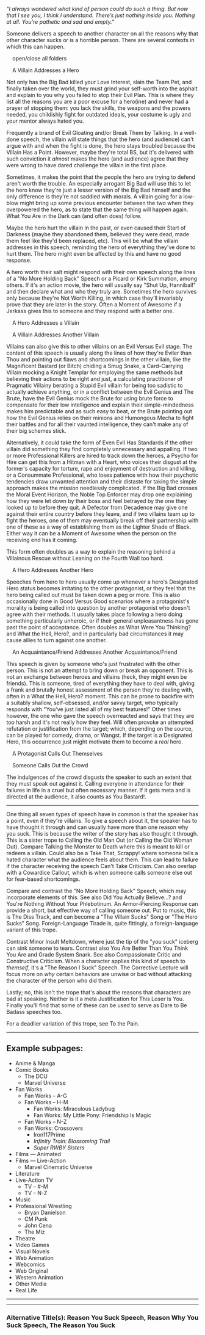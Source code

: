 _"I always wondered what kind of person could do such a thing. But now that I see you, I think I understand. There’s just nothing inside you. Nothing at all. You’re pathetic and sad and empty."_

Someone delivers a speech to another character on all the reasons why that other character sucks or is a horrible person. There are several contexts in which this can happen.

    open/close all folders 

    A Villain Addresses a Hero 

Not only has the Big Bad killed your Love Interest, slain the Team Pet, and finally taken over the world, they must grind your self-worth into the asphalt and explain to you why you failed to stop their Evil Plan. This is where they list all the reasons you are a poor excuse for a hero(ine) and never had a prayer of stopping them: you lack the skills, the weapons and the powers needed, you childishly fight for outdated ideals, your costume is ugly and your mentor always hated you.

Frequently a brand of Evil Gloating and/or Break Them by Talking. In a well-done speech, the villain will state things that the hero (and audience) can't argue with and when the fight is done, the hero stays troubled because the Villain Has a Point. However, maybe they're total BS, but it's delivered with such conviction it _almost_ makes the hero (and audience) agree that they were wrong to have dared challenge the villain in the first place.

Sometimes, it makes the point that the people the hero are trying to defend aren't worth the trouble. An especially arrogant Big Bad will use this to let the hero know they're just a lesser version of the Big Bad himself and the only difference is they're not saddled with morals. A villain going for a low-blow might bring up some previous encounter between the two when they overpowered the hero, as to state that the same thing will happen again. What You Are in the Dark can (and often does) follow.

Maybe the hero hurt the villain in the past, or even caused their Start of Darkness (maybe they abandoned them, believed they were dead, made them feel like they'd been replaced, etc). This will be what the villain addresses in this speech, reminding the hero of everything they've done to hurt them. The hero might even be affected by this and have no good response.

A hero worth their salt might respond with their own speech along the lines of a "No More Holding Back" Speech or a Picard or Kirk Summation, among others. If it's an action movie, the hero will usually say "Shut Up, Hannibal!" and then declare what and who they truly are. Sometimes the hero survives only because they're Not Worth Killing, in which case they'll invariably prove that they are later in the story. Often a Moment of Awesome if a Jerkass gives this to someone and they respond with a better one.

    A Hero Addresses a Villain 

    A Villain Addresses Another Villain 

Villains can also give this to other villains on an Evil Versus Evil stage. The content of this speech is usually along the lines of how they're Eviler than Thou and pointing out flaws and shortcomings in the other villain, like the Magnificent Bastard (or Bitch) chiding a Smug Snake, a Card-Carrying Villain mocking a Knight Templar for employing the same methods but believing their actions to be right and just, a calculating practitioner of Pragmatic Villainy berating a Stupid Evil villain for being too sadistic to actually achieve anything, or in a conflict between the Evil Genius and The Brute, have the Evil Genius mock the Brute for using brute force to compensate for their low intelligence and explain their simple-mindedness makes him predictable and as such easy to beat, or the Brute pointing out how the Evil Genius relies on their minions and Humongous Mecha to fight their battles and for all their vaunted intelligence, they can't make any of their big schemes stick.

Alternatively, it could take the form of Even Evil Has Standards if the other villain did something they find completely unnecessary and appalling. If two or more Professional Killers are hired to track down the heroes, a Psycho for Hire can get this from a Hitman with a Heart, who voices their disgust at the former's capacity for torture, rape and enjoyment of destruction and killing, or a Consummate Professional, who loses patience with how their psychotic tendencies draw unwanted attention and their distaste for taking the simple approach makes the mission needlessly complicated. If the Big Bad crosses the Moral Event Horizon, the Noble Top Enforcer may drop one explaining how they were let down by their boss and feel betrayed by the one they looked up to before they quit. A Defector from Decadence may give one against their entire country before they leave, and if two villains team up to fight the heroes, one of them may eventually break off their partnership with one of these as a way of establishing them as the Lighter Shade of Black. Either way it can be a Moment of Awesome when the person on the receiving end has it coming.

This form often doubles as a way to explain the reasoning behind a Villainous Rescue without Leaning on the Fourth Wall too hard.

    A Hero Addresses Another Hero 

Speeches from hero to hero usually come up whenever a hero's Designated Hero status becomes irritating to the other protagonist, or they feel that the hero being called out must be taken down a peg or more. This is also occasionally done in Good Versus Good scenarios where a protagonist's morality is being called into question by another protagonist who doesn't agree with their methods. It usually takes place following a hero doing something particularly unheroic, or if their general unpleasantness has gone past the point of acceptance. Often doubles as What Were You Thinking? and What the Hell, Hero?, and in particularly bad circumstances it may cause allies to turn against one another.

    An Acquaintance/Friend Addresses Another Acquaintance/Friend 

This speech is given by someone who's just frustrated with the other person. This is not an attempt to bring down or break an opponent. This is not an exchange between heroes and villains (heck, they might even be friends). This is someone, tired of everything they have to deal with, giving a frank and brutally honest assessment of the person they're dealing with, often in a What the Hell, Hero? moment. This can be prone to backfire with a suitably shallow, self-obsessed, and/or savvy target, who typically responds with "You've just listed all of my best features!" Other times however, the one who gave the speech overreacted and says that they are too harsh and it's not really how they feel. Will often provoke an attempted refutation or justification from the target; which, depending on the source, can be played for comedy, drama, or Wangst. If the target is a Designated Hero, this occurrence just might motivate them to become a _real_ hero.

    A Protagonist Calls Out Themselves 

    Someone Calls Out the Crowd 

The indulgences of the crowd disgusts the speaker to such an extent that they must speak out against it. Calling everyone in attendance for their failures in life in a cruel but often necessary manner. If it gets meta and is directed at the audience, it also counts as You Bastard!.

___

One thing all seven types of speech have in common is that the speaker has a point, even if they're villains. To give a speech about it, the speaker has to have thought it through and can usually have more than one reason why you suck. This is because the writer of the story has also thought it through. This is a sister trope to Calling the Old Man Out (or Calling the Old Woman Out). Compare Talking the Monster to Death where this is meant to kill or redeem a villain. Could also be a Take That, Scrappy! where someone tells a hated character what the audience feels about them. This can lead to failure if the character receiving the speech Can't Take Criticism. Can also overlap with a Cowardice Callout, which is when someone calls someone else out for fear-based shortcomings.

Compare and contrast the "No More Holding Back" Speech, which may incorporate elements of this. See also Did You Actually Believe...? and You're Nothing Without Your Phlebotinum. An Armor-Piercing Response can provide a short, but effective way of calling someone out. Put to music, this is The Diss Track, and can become a "The Villain Sucks" Song or "The Hero Sucks" Song. Foreign-Language Tirade is, quite fittingly, a foreign-language variant of this trope.

Contrast Minor Insult Meltdown, where just the tip of the "you suck" iceberg can sink someone to tears. Contrast also You Are Better Than You Think You Are and Grade System Snark. See also Compassionate Critic and Constructive Criticism. When a character applies this kind of speech to _themself_, it's a "The Reason I Suck" Speech. The Corrective Lecture will focus more on _why_ certain behaviors are unwise or bad without attacking the character of the person who did them.

Lastly; no, this isn't the trope that's about the reasons that characters are bad at speaking. Neither is it a meta Justification for This Loser Is You. Finally you'll find that some of these can be used to serve as Dare to Be Badass speeches too.

For a deadlier variation of this trope, see To the Pain.

___

## Example subpages:

-   Anime & Manga
-   Comic Books
    -   The DCU
    -   Marvel Universe
-   Fan Works
    -   Fan Works – A-G
    -   Fan Works – H-M
        -   Fan Works: Miraculous Ladybug
        -   Fan Works: My Little Pony: Friendship Is Magic
    -   Fan Works – N-Z
    -   Fan Works: Crossovers
        -   Iron117Prime
        -   _Infinity Train: Blossoming Trail_
        -   _Super RWBY Sisters_
-   Films — Animated
-   Films — Live-Action
    -   Marvel Cinematic Universe
-   Literature
-   Live-Action TV
    -   TV – #-M
    -   TV – N-Z
-   Music
-   Professional Wrestling
    -   Bryan Danielson
    -   CM Punk
    -   John Cena
    -   The Miz
-   Theatre
-   Video Games
-   Visual Novels
-   Web Animation
-   Webcomics
-   Web Original
-   Western Animation
-   Other Media
-   Real Life

___

___

### **Alternative Title(s):** Reason You Suck Speech, Reason Why You Suck Speech, The Reason You Suck